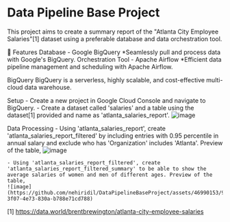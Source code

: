 # Data Pipeline Base Project
This project aims to create a summary report of the "Atlanta City Employee Salaries"[1] dataset using a preferable database and data orchestration tool.

🌟 Features
Database - Google BigQuery
  *Seamlessly pull and process data with Google's BigQuery.
Orchestration Tool - Apache Airflow 
  *Efficient data pipeline management and scheduling with Apache Airflow.

BigQuery
  BigQuery is a serverless, highly scalable, and cost-effective multi-cloud data warehouse.

  Setup
    - Create a new project in Google Cloud Console and navigate to BigQuery.
    - Create a dataset called 'salaries' and a table using the dataset[1] provided and name as 'atlanta_salaries_report'.
    ![image](https://github.com/nehiridil/DataPipelineBaseProject/assets/46990153/6e648845-560c-4895-b8cb-82483c10c53b)

  Data Processing
    - Using 'atlanta_salaries_report', create 'atlanta_salaries_report_filtered' by including entries with 0.95 percentile in annual salary and exclude who has 'Organization' includes 'Atlanta'. Preview of the table,
     ![image](https://github.com/nehiridil/DataPipelineBaseProject/assets/46990153/9bb14238-1f1d-4a3a-8390-85cb3c1b748b)

    - Using 'atlanta_salaries_report_filtered', create 'atlanta_salaries_report_filtered_summary' to be able to show the average salaries of women and men of different ages. Preview of the table,
    ![image](https://github.com/nehiridil/DataPipelineBaseProject/assets/46990153/9c5ca2df-3f07-4e73-830a-b788e71cd788)



[1] https://data.world/brentbrewington/atlanta-city-employee-salaries 
